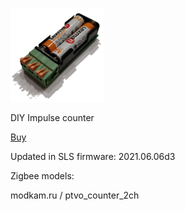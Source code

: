![icon](icon.png)

DIY Impulse counter

[Buy](https://t.me/avenit)

Updated in SLS firmware: 2021.06.06d3


Zigbee models:

modkam.ru / ptvo_counter_2ch

